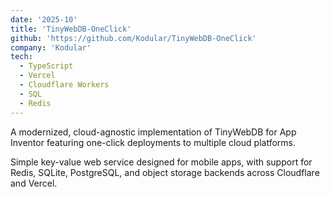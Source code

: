 ```yaml
---
date: '2025-10'
title: 'TinyWebDB-OneClick'
github: 'https://github.com/Kodular/TinyWebDB-OneClick'
company: 'Kodular'
tech:
  - TypeScript
  - Vercel
  - Cloudflare Workers
  - SQL
  - Redis
---
```


A modernized, cloud-agnostic implementation of TinyWebDB for App Inventor featuring one-click deployments to multiple cloud platforms.

Simple key-value web service designed for mobile apps, with support for Redis, SQLite, PostgreSQL, and object storage backends across Cloudflare and Vercel.

